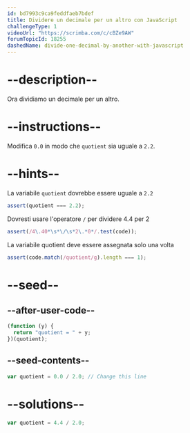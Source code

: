 ```yaml
---
id: bd7993c9ca9feddfaeb7bdef
title: Dividere un decimale per un altro con JavaScript
challengeType: 1
videoUrl: "https://scrimba.com/c/cBZe9AW"
forumTopicId: 18255
dashedName: divide-one-decimal-by-another-with-javascript
---
```


# --description--

Ora dividiamo un decimale per un altro.

# --instructions--

Modifica `0.0` in modo che `quotient` sia uguale a `2.2`.

# --hints--

La variabile `quotient` dovrebbe essere uguale a `2.2`

```js
assert(quotient === 2.2);
```

Dovresti usare l'operatore `/` per dividere 4.4 per 2

```js
assert(/4\.40*\s*\/\s*2\.*0*/.test(code));
```

La variabile quotient deve essere assegnata solo una volta

```js
assert(code.match(/quotient/g).length === 1);
```

# --seed--

## --after-user-code--

```js
(function (y) {
  return "quotient = " + y;
})(quotient);
```

## --seed-contents--

```js
var quotient = 0.0 / 2.0; // Change this line
```

# --solutions--

```js
var quotient = 4.4 / 2.0;
```
